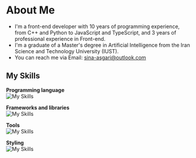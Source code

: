 # About Me

- I'm a front-end developer with 10 years of programming experience, from C++ and Python to JavaScript and TypeScript, and 3 years of professional experience in Front-end.
- I'm a graduate of a Master's degree in Artificial Intelligence from the Iran Science and Technology University (IUST).
- You can reach me via Email: sina-asgari@outlook.com

## My Skills

**Programming language**\
![My Skills](https://go-skill-icons.vercel.app/api/icons?i=js,ts,python&titles=true)

**Frameworks and libraries**\
![My Skills](https://go-skill-icons.vercel.app/api/icons?i=nextjs,react,redux,reactquery&titles=true)

**Tools**\
![My Skills](https://go-skill-icons.vercel.app/api/icons?i=git,linux,docker&titles=true)

**Styling**\
![My Skills](https://go-skill-icons.vercel.app/api/icons?i=html,css,tailwindcss,styledcomponents&titles=true)
